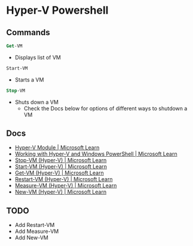 # Hyper-V Powershell

## Commands
  ```ps
 Get-VM
 ```
 * Displays list of VM

```ps
Start-VM
```
* Starts a VM

```ps
Stop-VM
```
* Shuts down a VM
  * Check the Docs below for options of different ways to shutdown a VM

 

## Docs
* [Hyper-V Module | Microsoft Learn](https://learn.microsoft.com/en-us/powershell/module/hyper-v/?view=windowsserver2022-ps)
* [Working with Hyper-V and Windows PowerShell | Microsoft Learn](https://learn.microsoft.com/en-us/virtualization/hyper-v-on-windows/quick-start/try-hyper-v-powershell)
* [Stop-VM (Hyper-V) | Microsoft Learn](https://learn.microsoft.com/en-us/powershell/module/hyper-v/stop-vm?view=windowsserver2022-ps)
* [Start-VM (Hyper-V) | Microsoft Learn](https://learn.microsoft.com/en-us/powershell/module/hyper-v/start-vm?view=windowsserver2022-ps)
* [Get-VM (Hyper-V) | Microsoft Learn](https://learn.microsoft.com/en-us/powershell/module/hyper-v/get-vm?view=windowsserver2022-ps)
* [Restart-VM (Hyper-V) | Microsoft Learn](https://learn.microsoft.com/en-us/powershell/module/hyper-v/restart-vm?view=windowsserver2022-ps)
* [Measure-VM (Hyper-V) | Microsoft Learn](https://learn.microsoft.com/en-us/powershell/module/hyper-v/measure-vm?view=windowsserver2022-ps)
* [New-VM (Hyper-V) | Microsoft Learn](https://learn.microsoft.com/en-us/powershell/module/hyper-v/new-vm?view=windowsserver2022-ps)


## TODO
* Add Restart-VM
* Add Measure-VM
* Add New-VM
